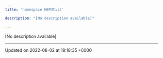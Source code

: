 ```yaml
---
title: 'namespace HEPUtils'

description: "[No description available]"

---
```







[No description available]






-------------------------------

Updated on 2022-08-02 at 18:18:35 +0000
